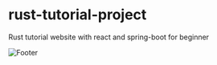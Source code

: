 # rust-tutorial-project
Rust tutorial website with react and spring-boot for beginner

![Footer](https://capsule-render.vercel.app/api?type=waving&color=auto&height=200&section=footer)
